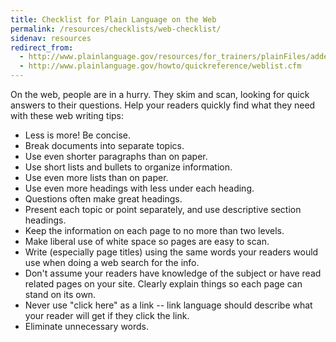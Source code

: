 ```yaml
---
title: Checklist for Plain Language on the Web
permalink: /resources/checklists/web-checklist/
sidenav: resources
redirect_from:
  - http://www.plainlanguage.gov/resources/for_trainers/plainFiles/addendum_web_classes.pdf
  - http://www.plainlanguage.gov/howto/quickreference/weblist.cfm
---
```


On the web, people are in a hurry. They skim and scan, looking for quick answers to their questions. Help your readers quickly find what they need with these web writing tips:

- Less is more! Be concise.
- Break documents into separate topics.
- Use even shorter paragraphs than on paper.
- Use short lists and bullets to organize information.
- Use even more lists than on paper.
- Use even more headings with less under each heading.
- Questions often make great headings.
- Present each topic or point separately, and use descriptive section headings.
- Keep the information on each page to no more than two levels.
- Make liberal use of white space so pages are easy to scan.
- Write (especially page titles) using the same words your readers would use when doing a web search for the info.
- Don't assume your readers have knowledge of the subject or have read related pages on your site. Clearly explain things so each page can stand on its own.
- Never use "click here" as a link -- link language should describe what your reader will get if they click the link.
- Eliminate unnecessary words.

